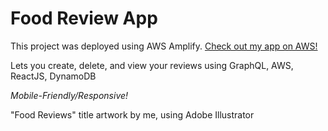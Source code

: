 # Food Review App

This project was deployed using AWS Amplify. [Check out my app on AWS!](https://master.d17h9krn7bzu4v.amplifyapp.com/)

Lets you create, delete, and view your reviews using GraphQL, AWS, ReactJS, DynamoDB

*Mobile-Friendly/Responsive!*

"Food Reviews" title artwork by me, using Adobe Illustrator
